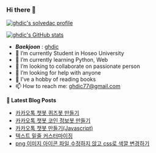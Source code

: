 ### Hi there 👋

[![ghdic's solvedac profile](http://mazassumnida.wtf/api/v2/generate_badge?boj=ghdic)](https://solved.ac/profile/ghdic)

[![ghdic's GitHub stats](https://github-readme-stats.vercel.app/api?username=ghdic&show_icons=true&theme=onedark)](https://github.com/ghdic/github-readme-stats)
- __*Baekjoon*__ : [ghdic](http://icpc.me/ghdic)
- 🔭 I’m currently Student in Hoseo University
- 🌱 I’m currently learning Python, Web
- 👯 I’m looking to collaborate on passionate person 
- 🤔 I’m looking for help with anyone
- 💬 I've a hobby of reading books
- 📫 How to reach me: ghdic77@gmail.com


**📕 Latest Blog Posts**
<!-- BLOG-POST-LIST:START -->
- [카카오톡 챗봇 퀴즈봇 만들기](https://marinelifeirony.tistory.com/140)
- [카카오톡 챗봇 코인 정보봇 만들기](https://marinelifeirony.tistory.com/139)
- [카카오톡 챗봇 만들기&lpar;Javascript&rpar;](https://marinelifeirony.tistory.com/138)
- [텍스트 밑줄 커스터마이징](https://marinelifeirony.tistory.com/137)
- [png 이미지 아이콘 파일 수정하지 않고 css로 색깔 변경하기](https://marinelifeirony.tistory.com/136)
<!-- BLOG-POST-LIST:END -->